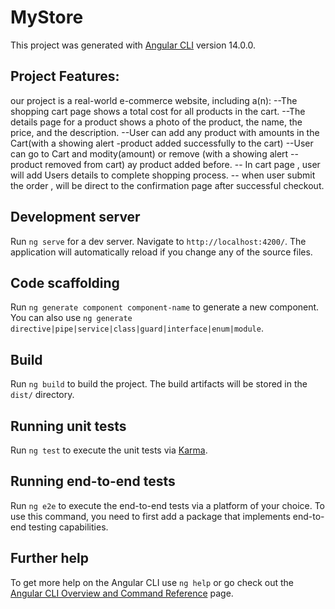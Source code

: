 # MyStore 

This project was generated with [Angular CLI](https://github.com/angular/angular-cli) version 14.0.0.
## Project Features:
our project is a real-world e-commerce website, including a(n):
--The shopping cart page shows a total cost for all products in the cart.
--The details page for a product shows a photo of the product, the name, the price, and the description.
--User can add any product with amounts in the Cart(with a showing alert -product added successfully to   the cart)
--User can go to Cart and modity(amount) or remove (with a showing alert -- product removed from cart) ay product added before.
-- In cart page , user will add Users details to complete shopping process.
-- when user submit the order ,  will be direct to the confirmation page after successful checkout.

## Development server

Run `ng serve` for a dev server. Navigate to `http://localhost:4200/`. The application will automatically reload if you change any of the source files.

## Code scaffolding

Run `ng generate component component-name` to generate a new component. You can also use `ng generate directive|pipe|service|class|guard|interface|enum|module`.

## Build

Run `ng build` to build the project. The build artifacts will be stored in the `dist/` directory.

## Running unit tests

Run `ng test` to execute the unit tests via [Karma](https://karma-runner.github.io).

## Running end-to-end tests

Run `ng e2e` to execute the end-to-end tests via a platform of your choice. To use this command, you need to first add a package that implements end-to-end testing capabilities.

## Further help

To get more help on the Angular CLI use `ng help` or go check out the [Angular CLI Overview and Command Reference](https://angular.io/cli) page.

